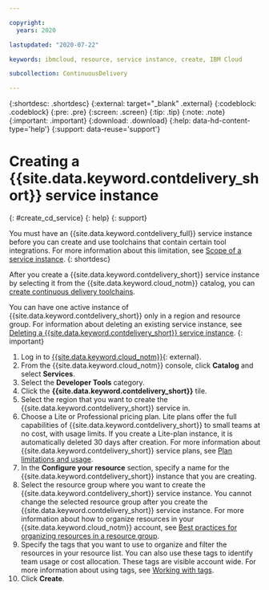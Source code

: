 ```yaml
---

copyright:
  years: 2020

lastupdated: "2020-07-22"

keywords: ibmcloud, resource, service instance, create, IBM Cloud

subcollection: ContinuousDelivery

---
```


{:shortdesc: .shortdesc}
{:external: target="_blank" .external}
{:codeblock: .codeblock}
{:pre: .pre}
{:screen: .screen}
{:tip: .tip}
{:note: .note}
{:important: .important}
{:download: .download}
{:help: data-hd-content-type='help'}
{:support: data-reuse='support'}

# Creating a {{site.data.keyword.contdelivery_short}} service instance
{: #create_cd_service}
{: help} 
{: support}

You must have an {{site.data.keyword.contdelivery_full}} service instance before you can create and use toolchains that contain certain tool integrations. For more information about this limitation, see [Scope of a service instance](/docs/ContinuousDelivery?topic=ContinuousDelivery-limitations_usage#service_scope).
{: shortdesc}

After you create a {{site.data.keyword.contdelivery_short}} service instance by selecting it from the {{site.data.keyword.cloud_notm}} catalog, you can [create continuous delivery toolchains](/docs/ContinuousDelivery?topic=ContinuousDelivery-getting-started).

You can have one active instance of {{site.data.keyword.contdelivery_short}} only in a region and resource group. For information about deleting an existing service instance, see [Deleting a {{site.data.keyword.contdelivery_short}} service instance](/docs/ContinuousDelivery?topic=ContinuousDelivery-delete_cd_service).
{: important}

1. Log in to [{{site.data.keyword.cloud_notm}}](https://cloud.ibm.com/){: external}.
1. From the {{site.data.keyword.cloud_notm}} console, click **Catalog** and select **Services**.
1. Select the **Developer Tools** category.
1. Click the **{{site.data.keyword.contdelivery_short}}** tile.
1. Select the region that you want to create the {{site.data.keyword.contdelivery_short}} service in.
1. Choose a Lite or Professional pricing plan. Lite plans offer the full capabilities of {{site.data.keyword.contdelivery_short}} to small teams at no cost, with usage limits. If you create a Lite-plan instance, it is automatically deleted 30 days after creation. For more information about {{site.data.keyword.contdelivery_short}} service plans, see [Plan limitations and usage](/docs/ContinuousDelivery?topic=ContinuousDelivery-limitations_usage).
1. In the **Configure your resource** section, specify a name for the {{site.data.keyword.contdelivery_short}} instance that you are creating.
1. Select the resource group where you want to create the {{site.data.keyword.contdelivery_short}} service instance. You cannot change the selected resource group after you create the {{site.data.keyword.contdelivery_short}} service instance. For more information about how to organize resources in your {{site.data.keyword.cloud_notm}} account, see [Best practices for organizing resources in a resource group](/docs/account?topic=account-account_setup).
1. Specify the tags that you want to use to organize and filter the resources in your resource list. You can also use these tags to identify team usage or cost allocation. These tags are visible account wide. For more information about using tags, see [Working with tags](/docs/account?topic=account-tag).
1. Click **Create**.
